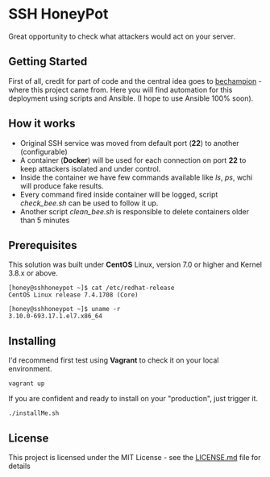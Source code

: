 
# SSH HoneyPot

Great opportunity to check what attackers would act on your server.

## Getting Started

First of all, credit for part of code and the central idea goes to [bechampion](https://github.com/bechampion/honey) - where this project came from.
Here you will find automation for this deployment using scripts and Ansible. (I hope to use Ansible 100% soon).

## How it works

- Original SSH service was moved from default port (**22**) to another (configurable)
- A container (**Docker**) will be used for each connection on port **22** to keep attackers isolated and under control.
- Inside the container we have few commands available like *ls*, *ps*, wchi will produce fake results.
- Every command fired inside container will be logged, script *check_bee.sh* can be used to follow it up.
- Another script *clean_bee.sh* is responsible to delete containers older than 5 minutes

## Prerequisites

This solution was built under **CentOS** Linux, version 7.0 or higher and Kernel 3.8.x or above.

```
[honey@sshhoneypot ~]$ cat /etc/redhat-release 
CentOS Linux release 7.4.1708 (Core) 

[honey@sshhoneypot ~]$ uname -r
3.10.0-693.17.1.el7.x86_64
```

## Installing

I'd recommend first test using **Vagrant** to check it on your local environment.
```
vagrant up
```

If you are confident and ready to install on your "production", just trigger it.

```
./installMe.sh
```

## License

This project is licensed under the MIT License - see the [LICENSE.md](LICENSE.md) file for details
